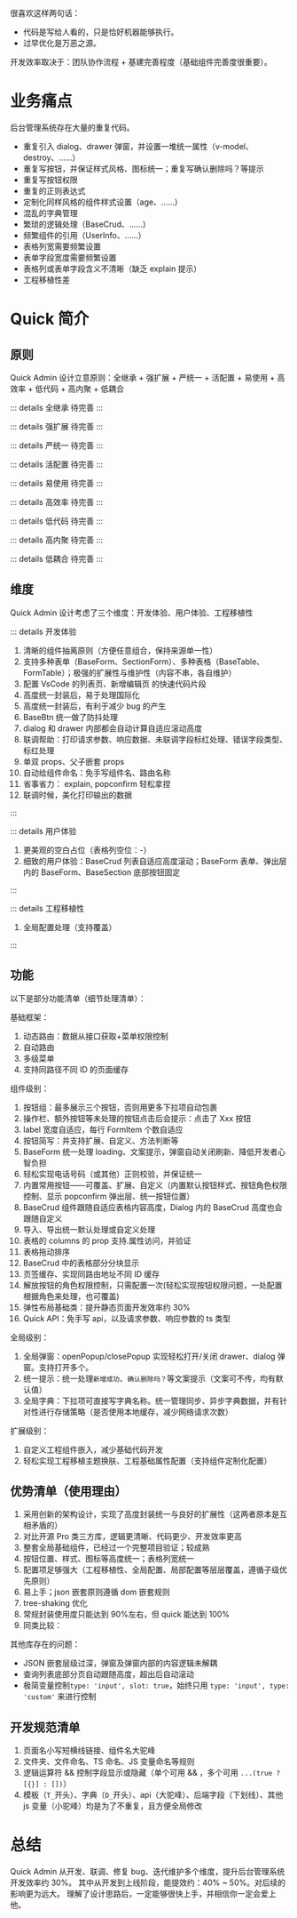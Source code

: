 很喜欢这样两句话：

- 代码是写给人看的，只是恰好机器能够执行。
- 过早优化是万恶之源。

开发效率取决于：团队协作流程 + 基建完善程度（基础组件完善度很重要）。

# 业务痛点

后台管理系统存在大量的重复代码。

- 重复引入 dialog、drawer 弹窗，并设置一堆统一属性（v-model、destroy、……）
- 重复写按钮，并保证样式风格、图标统一；重复写确认删除吗？等提示
- 重复写按钮权限
- 重复的正则表达式
- 定制化同样风格的组件样式设置（age、……）
- 混乱的字典管理
- 繁琐的逻辑处理（BaseCrud、……）
- 频繁组件的引用（UserInfo、……）
- 表格列宽需要频繁设置
- 表单字段宽度需要频繁设置
- 表格列或表单字段含义不清晰（缺乏 explain 提示）
- 工程移植性差

# Quick 简介

## 原则

Quick Admin 设计立意原则：全继承 + 强扩展 + 严统一 + 活配置 + 易使用 + 高效率 + 低代码 + 高内聚 + 低耦合

::: details 全继承
待完善
:::

::: details 强扩展
待完善
:::

::: details 严统一
待完善
:::

::: details 活配置
待完善
:::

::: details 易使用
待完善
:::

::: details 高效率
待完善
:::

::: details 低代码
待完善
:::

::: details 高内聚
待完善
:::

::: details 低耦合
待完善
:::

## 维度

Quick Admin 设计考虑了三个维度：开发体验、用户体验、工程移植性

::: details 开发体验

1. 清晰的组件抽离原则（方便任意组合，保持来源单一性）
2. 支持多种表单（BaseForm、SectionForm）、多种表格（BaseTable、FormTable）；极强的扩展性与维护性（内容不串，各自维护）
3. 配置 VsCode 的列表页、新增编辑页 的快速代码片段
4. 高度统一封装后，易于处理国际化
5. 高度统一封装后，有利于减少 bug 的产生
6. BaseBtn 统一做了防抖处理
7. dialog 和 drawer 内部都会自动计算自适应滚动高度
8. 联调帮助：打印请求参数、响应数据、未联调字段标红处理、错误字段类型、标红处理
9. 单双 props、父子嵌套 props
10. 自动给组件命名：免手写组件名、路由名称
11. 省事省力： explain, popconfirm 轻松拿捏
12. 联调时候，美化打印输出的数据

:::

::: details 用户体验

1. 更美观的空白占位（表格列空位：-）
2. 细致的用户体验：BaseCrud 列表自适应高度滚动；BaseForm 表单、弹出层内的 BaseForm、BaseSection 底部按钮固定

:::

::: details 工程移植性

1. 全局配置处理（支持覆盖）

:::

## 功能

以下是部分功能清单（细节处理清单）：

基础框架：

1. 动态路由：数据从接口获取+菜单权限控制
2. 自动路由
3. 多级菜单
4. 支持同路径不同 ID 的页面缓存

组件级别：

1. 按钮组：最多展示三个按钮，否则用更多下拉项自动包裹
2. 操作栏、额外按钮等未处理的按钮点击后会提示：点击了 Xxx 按钮
3. label 宽度自适应，每行 FormItem 个数自适应
4. 按钮简写：并支持扩展、自定义、方法判断等
5. BaseForm 统一处理 loading、文案提示，弹窗自动关闭刷新、降低开发者心智负担
6. 轻松实现电话号码（或其他）正则校验，并保证统一
7. 内置常用按钮——可覆盖、扩展、自定义（内置默认按钮样式、按钮角色权限控制、显示 popconfirm 弹出层、统一按钮位置）
8. BaseCrud 组件跟随自适应表格内容高度，Dialog 内的 BaseCrud 高度也会跟随自定义
9. 导入、导出统一默认处理或自定义处理
10. 表格的 columns 的 prop 支持.属性访问，并验证
11. 表格拖动排序
12. BaseCrud 中的表格部分分块显示
13. 页签缓存、实现同路由地址不同 ID 缓存
14. 解放按钮的角色权限控制，只需配置一次(轻松实现按钮权限问题，一处配置根据角色来处理，也可覆盖)
15. 弹性布局基础类：提升静态页面开发效率约 30%
16. Quick API：免手写 api，以及请求参数、响应参数的 ts 类型

全局级别：

1. 全局弹窗：openPopup/closePopup 实现轻松打开/关闭 drawer、dialog 弹窗。支持打开多个。
2. 统一提示：统一处理`新增成功`、`确认删除吗？`等文案提示（文案可不传，均有默认值）
3. 全局字典：下拉项可直接写字典名称。统一管理同步、异步字典数据，并有针对性进行存储策略（是否使用本地缓存，减少网络请求次数）

扩展级别：

1. 自定义工程组件嵌入，减少基础代码开发
2. 轻松实现工程移植主题换肤、工程基础属性配置（支持组件定制化配置）

## 优势清单（使用理由）

1. 采用创新的架构设计，实现了高度封装统一与良好的扩展性（这两者原本是互相矛盾的）
2. 对比开源 Pro 类三方库，逻辑更清晰、代码更少、开发效率更高
3. 整套全局基础组件，已经过一个完整项目验证；较成熟
4. 按钮位置、样式、图标等高度统一；表格列宽统一
5. 配置项足够强大（工程移植性、全局配置、局部配置等层层覆盖，遵循子级优先原则）
6. 易上手；json 嵌套原则遵循 dom 嵌套规则
7. tree-shaking 优化
8. 常规封装使用度只能达到 90%左右，但 quick 能达到 100%
9. 同类比较：

其他库存在的问题：

- JSON 嵌套层级过深，弹窗及弹窗内部的内容逻辑未解耦
- 查询列表底部分页自动跟随高度，超出后自动滚动
- 极简变量控制`type: 'input', slot: true`，始终只用 `type: 'input', type: 'custom'` 来进行控制

## 开发规范清单

1. 页面名小写短横线链接、组件名大驼峰
2. 文件夹、文件命名、TS 命名、JS 变量命名等规则
3. 逻辑运算符 && 控制字段显示或隐藏（单个可用 && ，多个可用 `...(true ? [{}] : [])`）
4. 模板（`T_`开头）、字典（`D_`开头）、api（大驼峰）、后端字段（下划线）、其他 js 变量（小驼峰）均是为了不重复，且方便全局修改

# 总结

Quick Admin 从开发、联调、修复 bug、迭代维护多个维度，提升后台管理系统开发效率约 30%。
其中从开发到上线阶段，能提效约：40% ~ 50%。对后续的影响更为远大。
理解了设计思路后，一定能够很快上手，并相信你一定会爱上他。
